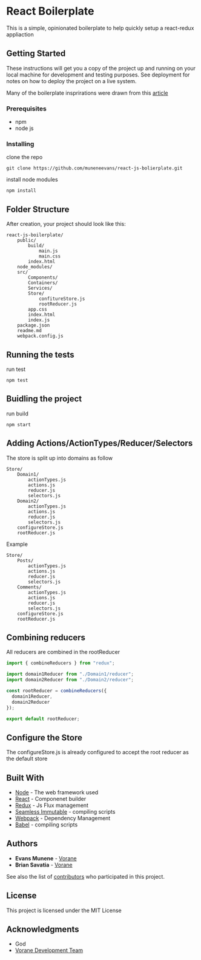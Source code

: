 # React Boilerplate

This is a simple, opinionated boilerplate to help quickly setup a react-redux appliaction

## Getting Started

These instructions will get you a copy of the project up and running on your local machine for development and testing purposes. See deployment for notes on how to deploy the project on a live system.

Many of the boilerplate insprirations were drawn from this [article](https://hackernoon.com/redux-step-by-step-a-simple-and-robust-workflow-for-real-life-apps-1fdf7df46092)

### Prerequisites

* npm
* node js

### Installing

clone the repo

```
git clone https://github.com/muneneevans/react-js-bolierplate.git
```

install node modules

```
npm install
```

## Folder Structure

After creation, your project should look like this:

```
react-js-boilerplate/
    public/
        build/
            main.js
            main.css
        index.html
    node_modules/
    src/
        Components/
        Containers/
        Services/
        Store/
            confitureStore.js
            rootReducer.js
        app.css
        index.html
        index.js
    package.json
    readme.md
    webpack.config.js
```

## Running the tests

run test

```
npm test
```

## Buidling the project

run build

```
npm start
```

## Adding Actions/ActionTypes/Reducer/Selectors

The store is split up into domains as follow

```
Store/
    Domain1/
        actionTypes.js
        actions.js
        reducer.js
        selectors.js
    Domain2/
        actionTypes.js
        actions.js
        reducer.js
        selectors.js
    configureStore.js
    rootReducer.js
```

Example

```
Store/
    Posts/
        actionTypes.js
        actions.js
        reducer.js
        selectors.js
    Comments/
        actionTypes.js
        actions.js
        reducer.js
        selectors.js
    configureStore.js
    rootReducer.js
```

## Combining reducers

All reducers are combined in the rootReducer

```javascript
import { combineReducers } from "redux";

import domain1Reducer from "./Domain1/reducer";
import domain2Reducer from "./Domain2/reducer";

const rootReducer = combineReducers({
  domain1Reducer,
  domain2Reducer
});

export default rootReducer;
```

## Configure the Store

The configureStore.js is already configured to accept the root reducer as the default store

## Built With

* [Node](https://nodejs.org/) - The web framework used
* [React](https://facebook.github.io/react/) - Componenet builder
* [Redux](http://redux.js.org/) - Js Flux management
* [Seamless Immutable](https://github.com/rtfeldman/seamless-immutable.git) - compiling scripts
* [Webpack](https://webpack.js.org/) - Dependency Management
* [Babel](https://babeljs.io/) - compiling scripts

## Authors

* **Evans Munene** - [Vorane](https://github.com/muneneevans)
* **Brian Savatia** - [Vorane](https://github.com/savatia)

See also the list of [contributors](https://github.com/muneneevans/react-js-bolierplate/graphs/contributors) who participated in this project.

## License

This project is licensed under the MIT License

## Acknowledgments

* God
* [Vorane Development Team](http://www.vorane.com)
